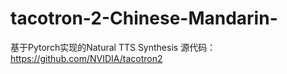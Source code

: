 # tacotron-2-Chinese-Mandarin-
基于Pytorch实现的Natural TTS Synthesis
源代码：https://github.com/NVIDIA/tacotron2
